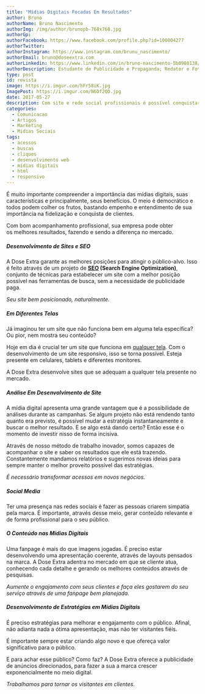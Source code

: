 ```yaml
---
title: "Mídias Digitais Focadas Em Resultados"
author: Bruno
authorName: Bruno Nascimento
authorImg: /img/author/brunopb-768x768.jpg
authorGp:
authorFacebook: https://www.facebook.com/profile.php?id=100004277
authorTwitter:
authorInstagram: https://www.instagram.com/brunu_nascimento/
authorEmail: bruno@doseextra.com
authorLinkedin: https://www.linkedin.com/in/bruno-nascimento-5b0980138/
authorDescription: Estudante de Publicidade e Propaganda; Redator e Fotógrafo em Dose Extra Multimídia; Escritor, Podcaster e Gladiador Dourado em Dose Extra Blog.
type: post
id: revista
image: https://i.imgur.com/hFr58iK.jpg
ImagePost: https://i.imgur.com/N6Df2QD.jpg
date: 2017-05-27
description: Com site e rede social profissionais é possível conquistar o mercado. A Dose Extra oferece o desenvolvimento de mídias digitais que traz resultado.
categories:
  - Comunicacao
  - Artigos
  - Marketing
  - Midias Sociais
tags:
  - acessos
  - buscas
  - cliques
  - desenvolvimento web
  - mídias digitais
  - html
  - responsivo
---
```


<p>É muito importante compreender a importância das mídias digitais, suas características e principalmente, seus benefícios. O meio é democrático e todos podem colher os frutos, bastando empenho e entendimento de sua importância na fidelização e conquista de clientes.</p>

Com bom acompanhamento profissional, sua empresa pode obter os melhores resultados, fazendo e sendo a diferença no mercado.

<h5><strong><b>Desenvolvimento de Sites e SEO</b></strong></h5>
A Dose Extra garante as melhores posições para atingir o público-alvo. Isso é feito através de um projeto de <a href="//pt.wikipedia.org/wiki/Otimiza%C3%A7%C3%A3o_para_motores_de_busca"><strong><u><b>SEO</b></u></strong></a><strong><b> </b></strong><strong><b>(Search Engine Optimization)</b></strong>, conjunto de técnicas para estabelecer um site com a melhor posição possível nas ferramentas de busca, sem a necessidade de publicidade paga.
<p style="text-align: left;"><em>Seu site bem posicionado, naturalmente.</em></p>

<h5><strong><b>Em Diferentes Telas</b></strong></h5>
Já imaginou ter um site que não funciona bem em alguma tela específica? Ou pior, nem mostra seu conteúdo?

Hoje em dia é crucial ter um site que funciona em <a href="//blog.doseextra.com/o-que-e-site-responsivo/">qualquer tela</a>. Com o desenvolvimento de um site responsivo, isso se torna possível. Esteja presente em celulares, tablets e diferentes monitores.

A Dose Extra desenvolve sites que se adequam a qualquer tela presente no mercado.


<h5><strong><b>Análise Em Desenvolvimento de Site</b></strong></h5>
A mídia digital apresenta uma grande vantagem que é a possibilidade de análises durante as campanhas. Se algum projeto não está rendendo tanto quanto era previsto, é possível mudar a estratégia instantaneamente e buscar o melhor resultado. E se algo está dando certo? Então esse é o momento de investir nisso de forma incisiva.

Através de nosso método de trabalho inovador, somos capazes de acompanhar o site e saber os resultados que ele está trazendo. Constantemente mandamos relatórios e sugerimos novas ideias para sempre manter o melhor proveito possível das estratégias.

<em>É necessário transformar acessos em novos negócios.</em>

<h5><strong><b>Social Media</b></strong></h5>
Ter uma presença nas redes sociais é fazer as pessoas criarem simpatia pela marca. É importante, através desse meio, gerar conteúdo relevante e de forma profissional para o seu público.


<h5><strong><b>O Conteúdo nas Mídias Digitais</b></strong></h5>
Uma fanpage é mais do que imagens jogadas. É preciso estar desenvolvendo uma apresentação coerente, através de layouts pensados na marca. A Dose Extra adentra no mercado em que se cliente atua, conhecendo cada detalhe e gerando os melhores conteúdos através de pesquisas.

<em>Aumente o engajamento com seus clientes e faça eles gostarem do seu serviço através de uma fanpage bem planejada.</em>

<h5><strong><b>Desenvolvimento de Estratégias em Mídias Digitais</b></strong></h5>
É preciso estratégias para melhorar e engajamento com o público. Afinal, não adianta nada a ótima apresentação, mas não ter visitantes fiéis.

É importante sempre estar criando algo novo e que ofereça valor significativo para o público.

E para achar esse público? Como faz? A Dose Extra oferece a publicidade de anúncios direcionados, para fazer a sua a marca crescer exponencialmente no meio digital.

<em>Trabalhamos para tornar os visitantes em clientes.</em>

